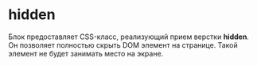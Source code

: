 # hidden

Блок предоставляет СSS-класс, реализующий прием верстки **hidden**. Он позволяет полностью скрыть DOM элемент на странице. Такой элемент не будет занимать место на экране.